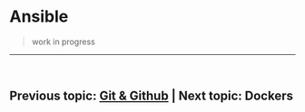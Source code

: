 # Ansible

> work in progress


---
&nbsp;
## Previous topic: [Git & Github](https://github.com/rise2innovate/DevOps/blob/main/02-Git/README.md)     |     Next topic: Dockers